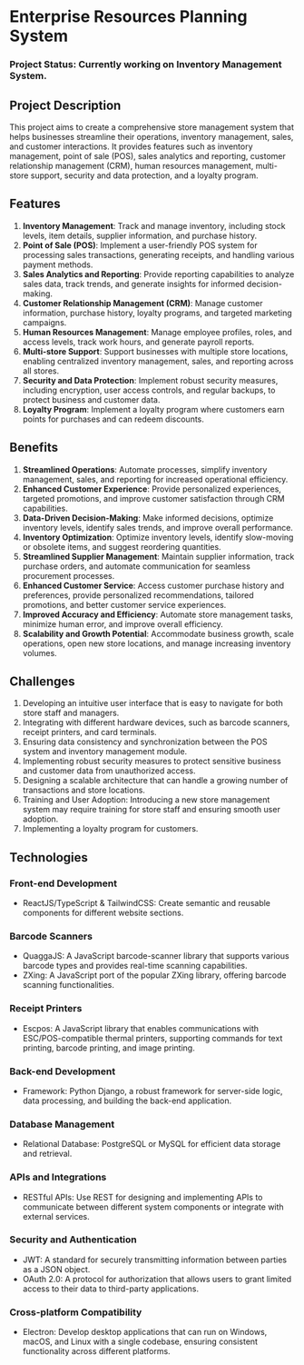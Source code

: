 # Enterprise Resources Planning System

### Project Status: Currently working on Inventory Management System.

## Project Description
This project aims to create a comprehensive store management system that helps businesses streamline their operations, inventory management, sales, and customer interactions. It provides features such as inventory management, point of sale (POS), sales analytics and reporting, customer relationship management (CRM), human resources management, multi-store support, security and data protection, and a loyalty program.

## Features
1. **Inventory Management**: Track and manage inventory, including stock levels, item details, supplier information, and purchase history.
2. **Point of Sale (POS)**: Implement a user-friendly POS system for processing sales transactions, generating receipts, and handling various payment methods.
3. **Sales Analytics and Reporting**: Provide reporting capabilities to analyze sales data, track trends, and generate insights for informed decision-making.
4. **Customer Relationship Management (CRM)**: Manage customer information, purchase history, loyalty programs, and targeted marketing campaigns.
5. **Human Resources Management**: Manage employee profiles, roles, and access levels, track work hours, and generate payroll reports.
6. **Multi-store Support**: Support businesses with multiple store locations, enabling centralized inventory management, sales, and reporting across all stores.
7. **Security and Data Protection**: Implement robust security measures, including encryption, user access controls, and regular backups, to protect business and customer data.
8. **Loyalty Program**: Implement a loyalty program where customers earn points for purchases and can redeem discounts.

## Benefits
1. **Streamlined Operations**: Automate processes, simplify inventory management, sales, and reporting for increased operational efficiency.
2. **Enhanced Customer Experience**: Provide personalized experiences, targeted promotions, and improve customer satisfaction through CRM capabilities.
3. **Data-Driven Decision-Making**: Make informed decisions, optimize inventory levels, identify sales trends, and improve overall performance.
4. **Inventory Optimization**: Optimize inventory levels, identify slow-moving or obsolete items, and suggest reordering quantities.
5. **Streamlined Supplier Management**: Maintain supplier information, track purchase orders, and automate communication for seamless procurement processes.
6. **Enhanced Customer Service**: Access customer purchase history and preferences, provide personalized recommendations, tailored promotions, and better customer service experiences.
7. **Improved Accuracy and Efficiency**: Automate store management tasks, minimize human error, and improve overall efficiency.
8. **Scalability and Growth Potential**: Accommodate business growth, scale operations, open new store locations, and manage increasing inventory volumes.

## Challenges
1. Developing an intuitive user interface that is easy to navigate for both store staff and managers.
2. Integrating with different hardware devices, such as barcode scanners, receipt printers, and card terminals.
3. Ensuring data consistency and synchronization between the POS system and inventory management module.
4. Implementing robust security measures to protect sensitive business and customer data from unauthorized access.
5. Designing a scalable architecture that can handle a growing number of transactions and store locations.
6. Training and User Adoption: Introducing a new store management system may require training for store staff and ensuring smooth user adoption.
7. Implementing a loyalty program for customers.

## Technologies
### Front-end Development
- ReactJS/TypeScript & TailwindCSS: Create semantic and reusable components for different website sections.

### Barcode Scanners
- QuaggaJS: A JavaScript barcode-scanner library that supports various barcode types and provides real-time scanning capabilities.
- ZXing: A JavaScript port of the popular ZXing library, offering barcode scanning functionalities.

### Receipt Printers
- Escpos: A JavaScript library that enables communications with ESC/POS-compatible thermal printers, supporting commands for text printing, barcode printing, and image printing.

### Back-end Development
- Framework: Python Django, a robust framework for server-side logic, data processing, and building the back-end application.

### Database Management
- Relational Database: PostgreSQL or MySQL for efficient data storage and retrieval.

### APIs and Integrations
- RESTful APIs: Use REST for designing and implementing APIs to communicate between different system components or integrate with external services.

### Security and Authentication
- JWT: A standard for securely transmitting information between parties as a JSON object.
- OAuth 2.0: A protocol for authorization that allows users to grant limited access to their data to third-party applications.

### Cross-platform Compatibility
- Electron: Develop desktop applications that can run on Windows, macOS, and Linux with a single codebase, ensuring consistent functionality across different platforms.

